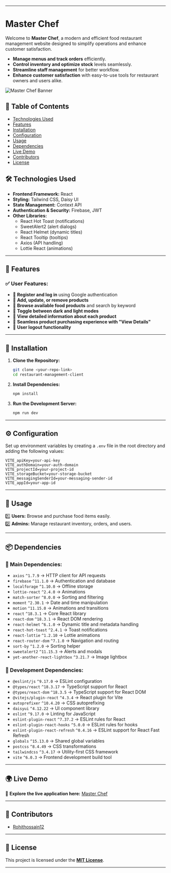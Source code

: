 

---

# **Master Chef**  
Welcome to **Master Chef**, a modern and efficient food restaurant management website designed to simplify operations and enhance customer satisfaction.
- **Manage menus and track orders** efficiently.
- **Control inventory and optimize stock** levels seamlessly.
- **Streamline staff management** for better workflow.
- **Enhance customer satisfaction** with easy-to-use tools for restaurant owners and users alike.

![Master Chef Banner](https://i.ibb.co.com/WNJnqQ3g/Capturdcfvfcde.png)  

## **📖 Table of Contents**  
- [Technologies Used](#technologies-used)  
- [Features](#features)  
- [Installation](#installation)  
- [Configuration](#configuration)  
- [Usage](#usage)  
- [Dependencies](#dependencies)  
- [Live Demo](#live-demo)  
- [Contributors](#contributors)  
- [License](#license)  

## **🛠 Technologies Used**  
- **Frontend Framework:** React  
- **Styling:** Tailwind CSS, Daisy UI  
- **State Management:** Context API  
- **Authentication & Security:** Firebase, JWT  
- **Other Libraries:**  
  - React Hot Toast (notifications)  
  - SweetAlert2 (alert dialogs)  
  - React Helmet (dynamic titles)  
  - React Tooltip (tooltips)  
  - Axios (API handling)  
  - Lottie React (animations)  

---

## **🚀 Features**  

### **✅ User Features:**  
- 🔹 **Register and log in** using Google authentication  
- 🔹 **Add, update, or remove products**  
- 🔹 **Browse available food products** and search by keyword  
- 🔹 **Toggle between dark and light modes**  
- 🔹 **View detailed information about each product**  
- 🔹 **Seamless product purchasing experience with "View Details"**  
- 🔹 **User logout functionality**  

---

## **📌 Installation**  

1. **Clone the Repository:**  
   ```bash
   git clone <your-repo-link>
   cd restaurant-management-client
   ```  

2. **Install Dependencies:**  
   ```bash
   npm install
   ```  

3. **Run the Development Server:**  
   ```bash
   npm run dev
   ```  

---

## **⚙ Configuration**  

Set up environment variables by creating a `.env` file in the root directory and adding the following values:  
```env
VITE_apiKey=your-api-key
VITE_authDomain=your-auth-domain
VITE_projectId=your-project-id
VITE_storageBucket=your-storage-bucket
VITE_messagingSenderId=your-messaging-sender-id
VITE_appId=your-app-id
```  

---

## **📖 Usage**  
1️⃣ **Users:** Browse and purchase food items easily.  
2️⃣ **Admins:** Manage restaurant inventory, orders, and users.  

---

## **📦 Dependencies**  

### **🔹 Main Dependencies:**  
- `axios` `^1.7.9` → HTTP client for API requests  
- `firebase` `^11.1.0` → Authentication and database  
- `localforage` `^1.10.0` → Offline storage  
- `lottie-react` `^2.4.0` → Animations  
- `match-sorter` `^8.0.0` → Sorting and filtering  
- `moment` `^2.30.1` → Date and time manipulation  
- `motion` `^11.15.0` → Animations and transitions  
- `react` `^18.3.1` → Core React library  
- `react-dom` `^18.3.1` → React DOM rendering  
- `react-helmet` `^6.1.0` → Dynamic title and metadata handling  
- `react-hot-toast` `^2.4.1` → Toast notifications  
- `react-lottie` `^1.2.10` → Lottie animations  
- `react-router-dom` `^7.1.0` → Navigation and routing  
- `sort-by` `^1.2.0` → Sorting helper  
- `sweetalert2` `^11.15.3` → Alerts and modals  
- `yet-another-react-lightbox` `^3.21.7` → Image lightbox  

### **🔹 Development Dependencies:**  
- `@eslint/js` `^9.17.0` → ESLint configuration  
- `@types/react` `^18.3.17` → TypeScript support for React  
- `@types/react-dom` `^18.3.5` → TypeScript support for React DOM  
- `@vitejs/plugin-react` `^4.3.4` → React plugin for Vite  
- `autoprefixer` `^10.4.20` → CSS autoprefixing  
- `daisyui` `^4.12.22` → UI component library  
- `eslint` `^9.17.0` → Linting for JavaScript  
- `eslint-plugin-react` `^7.37.2` → ESLint rules for React  
- `eslint-plugin-react-hooks` `^5.0.0` → ESLint rules for hooks  
- `eslint-plugin-react-refresh` `^0.4.16` → ESLint support for React Fast Refresh  
- `globals` `^15.13.0` → Shared global variables  
- `postcss` `^8.4.49` → CSS transformations  
- `tailwindcss` `^3.4.17` → Utility-first CSS framework  
- `vite` `^6.0.3` → Frontend development build tool  

---

## **🌍 Live Demo**  

🔗 **Explore the live application here:** [Master Chef](https://cute-kulfi-0cc763.netlify.app)  

---

## **🤝 Contributors**  
- [Rohithossain12](https://github.com/Rohithossain12)  

---

## **📜 License**  
This project is licensed under the **[MIT License](./LICENSE)**.  

---

